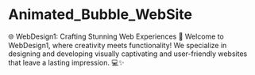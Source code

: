 # Animated_Bubble_WebSite
🌐 WebDesign1: Crafting Stunning Web Experiences 🎨  Welcome to WebDesign1, where creativity meets functionality! We specialize in designing and developing visually captivating and user-friendly websites that leave a lasting impression. 💻✨
